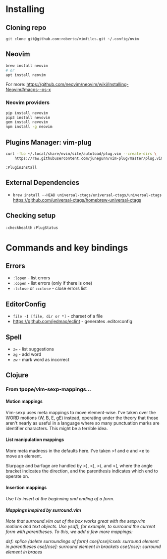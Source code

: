 # Installing

## Cloning repo

`git clone git@github.com:roberto/vimfiles.git ~/.config/nvim`

## Neovim

```sh
brew install neovim
# or
apt install neovim
```

For more: https://github.com/neovim/neovim/wiki/Installing-Neovim#macos--os-x

### Neovim providers

```sh
pip install nevovim
pip3 install nevovim
gem install nevovim
npm install -g neovim
```

## Plugins Manager: vim-plug

```sh
curl -fLo ~/.local/share/nvim/site/autoload/plug.vim --create-dirs \
    https://raw.githubusercontent.com/junegunn/vim-plug/master/plug.vim
```

`:PluginInstall`

## External Dependencies

* `brew install --HEAD universal-ctags/universal-ctags/universal-ctags` \
   https://github.com/universal-ctags/homebrew-universal-ctags

## Checking setup

`:checkhealth`
`:PlugStatus`

# Commands and key bindings

## Errors

* `:lopen` - list errors
* `:copen` - list errors (only if there is one)
* `:lclose` or `:cclose` - close errors list

## EditorConfig

* `file -I [file, dir or *]` - charset of a file
* https://github.com/jedmao/eclint - generates .editorconfig

## Spell

* `z=` - list suggestions
* `zg` - add word
* `zw` - mark word as incorrect

## Clojure

### From tpope/vim-sexp-mappings...

#### Motion mappings

Vim-sexp uses meta mappings to move element-wise. I've taken over the WORD motions (W, B, E, gE) instead, operating under the theory that those aren't nearly as useful in a language where so many punctuation marks are identifier characters. This might be a terrible idea.

#### List manipulation mappings

More meta madness in the defaults here.
I've taken >f and <f to move a form and >e and <e to move an element.

Slurpage and barfage are handled by >), <), >(, and <(,
where the angle bracket indicates the direction,
and the parenthesis indicates which end to operate on.

#### Insertion mappings

Use <I and >I to insert at the beginning and ending of a form.

#### Mappings inspired by surround.vim

Note that surround.vim out of the box works great with the sexp.vim motions and text objects. Use ysaf), for example, to surround the current form with parentheses. To this, we add a few more mappings:

dsf: splice (delete surroundings of form)
cse(/cse)/cseb: surround element in parentheses
cse[/cse]: surround element in brackets
cse{/cse}: surround element in braces
